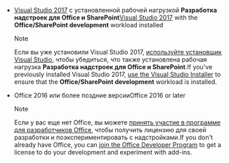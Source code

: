 - <span data-ttu-id="7c081-101">[Visual Studio 2017](https://www.visualstudio.com/vs/) с установленной рабочей нагрузкой **Разработка надстроек для Office и SharePoint**</span><span class="sxs-lookup"><span data-stu-id="7c081-101">[Visual Studio 2017](https://www.visualstudio.com/vs/) with the **Office/SharePoint development** workload installed</span></span>

    > [!NOTE]
    > <span data-ttu-id="7c081-102">Если вы уже установили Visual Studio 2017, [используйте установщик Visual Studio](https://docs.microsoft.com/visualstudio/install/modify-visual-studio), чтобы убедиться, что также установлена рабочая нагрузка **Разработка надстроек для Office и SharePoint**.</span><span class="sxs-lookup"><span data-stu-id="7c081-102">If you've previously installed Visual Studio 2017, [use the Visual Studio Installer](https://docs.microsoft.com/visualstudio/install/modify-visual-studio) to ensure that the **Office/SharePoint development** workload is installed.</span></span> 

- <span data-ttu-id="7c081-103">Office 2016 или более поздние версии</span><span class="sxs-lookup"><span data-stu-id="7c081-103">Office 2016 or later</span></span>
    
    > [!NOTE]
    > <span data-ttu-id="7c081-104">Если у вас еще нет Office, вы можете [принять участие в программе для разработчиков Office](https://developer.microsoft.com/office/dev-program), чтобы получить лицензию для своей разработки и поэкспериментировать с надстройками.</span><span class="sxs-lookup"><span data-stu-id="7c081-104">If you don't already have Office, you can [join the Office Developer Program](https://developer.microsoft.com/office/dev-program) to get a license to do your development and experiment with add-ins.</span></span>
